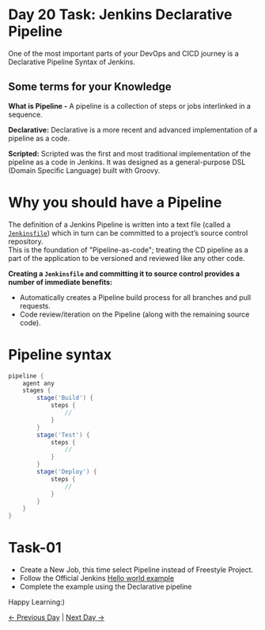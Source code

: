 # Day 20 Task: Jenkins Declarative Pipeline

One of the most important parts of your DevOps and CICD journey is a Declarative Pipeline Syntax of Jenkins.

## Some terms for your Knowledge

**What is Pipeline -** A pipeline is a collection of steps or jobs interlinked in a sequence.

**Declarative:** Declarative is a more recent and advanced implementation of a pipeline as a code.

**Scripted:** Scripted was the first and most traditional implementation of the pipeline as a code in Jenkins. It was designed as a general-purpose DSL (Domain Specific Language) built with Groovy.

# Why you should have a Pipeline

The definition of a Jenkins Pipeline is written into a text file (called a [`Jenkinsfile`](https://www.jenkins.io/doc/book/pipeline/jenkinsfile)) which in turn can be committed to a project’s source control repository.  
This is the foundation of "Pipeline-as-code"; treating the CD pipeline as a part of the application to be versioned and reviewed like any other code.

**Creating a `Jenkinsfile` and committing it to source control provides a number of immediate benefits:**

- Automatically creates a Pipeline build process for all branches and pull requests.
- Code review/iteration on the Pipeline (along with the remaining source code).

# Pipeline syntax

```groovy
pipeline {
    agent any
    stages {
        stage('Build') {
            steps {
                //
            }
        }
        stage('Test') {
            steps {
                //
            }
        }
        stage('Deploy') {
            steps {
                //
            }
        }
    }
}
```

# Task-01

- Create a New Job, this time select Pipeline instead of Freestyle Project.
- Follow the Official Jenkins [Hello world example](https://www.jenkins.io/doc/pipeline/tour/hello-world/)
- Complete the example using the Declarative pipeline

Happy Learning:)

[← Previous Day](../Day19/README.md) | [Next Day →](../Day21/README.md)